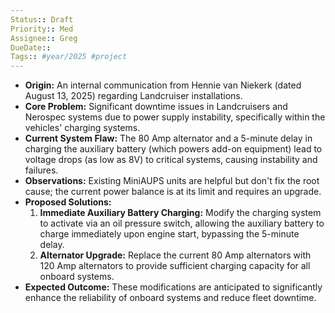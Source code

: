 ```yaml
---
Status:: Draft
Priority:: Med
Assignee:: Greg
DueDate:: 
Tags:: #year/2025 #project
---
```


*   **Origin:** An internal communication from Hennie van Niekerk (dated August 13, 2025) regarding Landcruiser installations.
*   **Core Problem:** Significant downtime issues in Landcruisers and Nerospec systems due to power supply instability, specifically within the vehicles' charging systems.
*   **Current System Flaw:** The 80 Amp alternator and a 5-minute delay in charging the auxiliary battery (which powers add-on equipment) lead to voltage drops (as low as 8V) to critical systems, causing instability and failures.
*   **Observations:** Existing MiniAUPS units are helpful but don't fix the root cause; the current power balance is at its limit and requires an upgrade.
*   **Proposed Solutions:**
    1.  **Immediate Auxiliary Battery Charging:** Modify the charging system to activate via an oil pressure switch, allowing the auxiliary battery to charge immediately upon engine start, bypassing the 5-minute delay.
    2.  **Alternator Upgrade:** Replace the current 80 Amp alternators with 120 Amp alternators to provide sufficient charging capacity for all onboard systems.
*   **Expected Outcome:** These modifications are anticipated to significantly enhance the reliability of onboard systems and reduce fleet downtime.